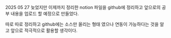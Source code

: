 2025 05 27 
늦었지만 이제까지 정리한 notion 파일을 github에 정리하고
앞으로의 공부 내용을 업로드 할 예정으로 만들었다. 

따로 따로 정리하고 github에는 소스만 올리는 형태 였으나 
연동이 가능하다는 것을 알고 앞으로 적극적으로 활용할 생각이다. 
